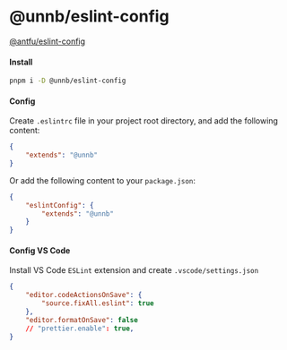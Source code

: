 # @unnb/eslint-config

[@antfu/eslint-config](https://github.com/antfu/eslint-config)

#### Install

```bash
pnpm i -D @unnb/eslint-config
```

#### Config

Create `.eslintrc` file in your project root directory, and add the following content:

```json
{
    "extends": "@unnb"
}
```

Or add the following content to your `package.json`:

```json
{
    "eslintConfig": {
        "extends": "@unnb"
    }
}
```

#### Config VS Code

Install VS Code `ESLint` extension and create `.vscode/settings.json`

```json
{
    "editor.codeActionsOnSave": {
        "source.fixAll.eslint": true
    },
    "editor.formatOnSave": false
    // "prettier.enable": true,
}
```
